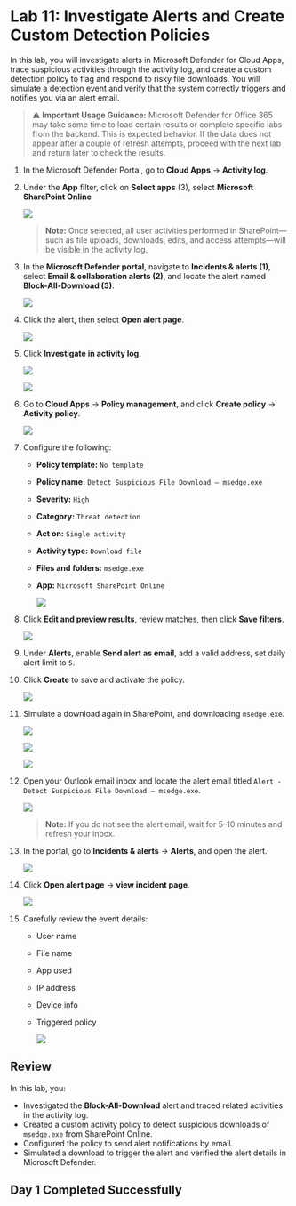 # Lab 11: Investigate Alerts and Create Custom Detection Policies

In this lab, you will investigate alerts in Microsoft Defender for Cloud Apps, trace suspicious activities through the activity log, and create a custom detection policy to flag and respond to risky file downloads. You will simulate a detection event and verify that the system correctly triggers and notifies you via an alert email.

> **⚠ Important Usage Guidance:** Microsoft Defender for Office 365 may take some time to load certain results or complete specific labs from the backend. This is expected behavior. If the data does not appear after a couple of refresh attempts, proceed with the next lab and return later to check the results.

1. In the Microsoft Defender Portal, go to **Cloud Apps** → **Activity log**.

1. Under the **App** filter, click on **Select apps** (3), select **Microsoft SharePoint Online**
  
   ![](./media/p-0-1.png)

   > **Note:** Once selected, all user activities performed in SharePoint—such as file uploads, downloads, edits, and access attempts—will be visible in the activity log.

1. In the **Microsoft Defender portal**, navigate to **Incidents & alerts (1)**, select **Email & collaboration alerts (2)**, and locate the alert named **Block-All-Download (3)**.

   ![](./media/ex4_g_r_1.png)

1. Click the alert, then select **Open alert page**.
   
   ![](./media/p-1-7.png)

1. Click **Investigate in activity log**.
 
   ![](./media/p-1-8.png)

   ![](./media/p-1-9.png)

1. Go to **Cloud Apps** → **Policy management**, and click **Create policy** → **Activity policy**.

   ![](./media/p-1-1.png)

1. Configure the following:

   - **Policy template:** `No template`
   - **Policy name:** `Detect Suspicious File Download – msedge.exe`  
   - **Severity:** `High`  
   - **Category:** `Threat detection`  
   - **Act on:** `Single activity`  
   - **Activity type:** `Download file`  
   - **Files and folders:** `msedge.exe`  
   - **App:** `Microsoft SharePoint Online`
   
     ![](./media/p-1-2.png)

1. Click **Edit and preview results**, review matches, then click **Save filters**.

   ![](./media/p-1-3.png)

1. Under **Alerts**, enable **Send alert as email**, add a valid address, set daily alert limit to `5`.

1. Click **Create** to save and activate the policy.

    ![](./media/p-1-4.png)

1. Simulate a download again in SharePoint, and downloading `msedge.exe`.
    
    ![](./media/g-3-6.png)

    ![](./media/g-3-7.png)

    ![](./media/g-3-8.png)

1. Open your Outlook email inbox and locate the alert email titled `Alert - Detect Suspicious File Download – msedge.exe`.
   
    ![](./media/p-1-5.png)
    > **Note:** If you do not see the alert email, wait for 5–10 minutes and refresh your inbox.

1. In the portal, go to **Incidents & alerts** → **Alerts**, and open the alert.
   
    ![](./media/grpg-1-3.png)

1. Click **Open alert page** → **view incident page**.

    ![](./media/grpg-1-4.png)

1. Carefully review the event details:

    - User name  
    - File name  
    - App used  
    - IP address  
    - Device info  
    - Triggered policy
   
      ![](./media/grpg-1-5.png)

## Review

In this lab, you:
- Investigated the **Block-All-Download** alert and traced related activities in the activity log.
- Created a custom activity policy to detect suspicious downloads of `msedge.exe` from SharePoint Online.
- Configured the policy to send alert notifications by email.
- Simulated a download to trigger the alert and verified the alert details in Microsoft Defender.

## Day 1 Completed Successfully
